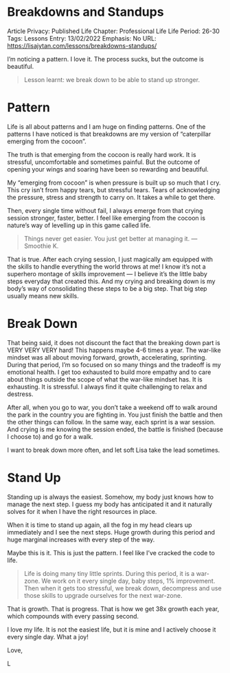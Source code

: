 # Breakdowns and Standups

Article Privacy: Published
Life Chapter: Professional Life
Life Period: 26-30
Tags: Lessons
Entry: 13/02/2022
Emphasis: No
URL: https://lisajytan.com/lessons/breakdowns-standups/

I’m noticing a pattern. I love it. The process sucks, but the outcome is beautiful. 

> Lesson learnt: we break down to be able to stand up stronger.
> 

# Pattern

Life is all about patterns and I am huge on finding patterns. One of the patterns I have noticed is that breakdowns are my version of “caterpillar emerging from the cocoon”. 

The truth is that emerging from the cocoon is really hard work. It is stressful, uncomfortable and sometimes painful. But the outcome of opening your wings and soaring have been so rewarding and beautiful. 

My “emerging from cocoon” is when pressure is built up so much that I cry. This cry isn’t from happy tears, but stressful tears. Tears of acknowledging the pressure, stress and strength to carry on. It takes a while to get there. 

Then, every single time without fail, I always emerge from that crying session stronger, faster, better. I feel like emerging from the cocoon is nature’s way of levelling up in this game called life. 

> Things never get easier. You just get better at managing it. — Smoothie K.
> 

That is true. After each crying session, I just magically am equipped with the skills to handle everything the world throws at me! I know it’s not a superhero montage of skills improvement — I believe it’s the little baby steps everyday that created this. And my crying and breaking down is my body’s way of consolidating these steps to be a big step. That big step usually means new skills. 

# Break Down

That being said, it does not discount the fact that the breaking down part is VERY VERY VERY hard! This happens maybe 4-6 times a year. The war-like mindset was all about moving forward, growth, accelerating, sprinting. During that period, I’m so focused on so many things and the tradeoff is my emotional health. I get too exhausted to build more empathy and to care about things outside the scope of what the war-like mindset has. It is exhausting. It is stressful. I always find it quite challenging to relax and destress. 

After all, when you go to war, you don’t take a weekend off to walk around the park in the country you are fighting in. You just finish the battle and then the other things can follow. In the same way, each sprint is a war session. And crying is me knowing the session ended, the battle is finished (because I choose to) and go for a walk. 

I want to break down more often, and let soft Lisa take the lead sometimes. 

# Stand Up

Standing up is always the easiest. Somehow, my body just knows how to manage the next step. I guess my body has anticipated it and it naturally solves for it when I have the right resources in place. 

When it is time to stand up again, all the fog in my head clears up immediately and I see the next steps. Huge growth during this period and huge marginal increases with every step of the way. 

Maybe this is it. This is just the pattern. I feel like I’ve cracked the code to life. 

> Life is doing many tiny little sprints. During this period, it is a war-zone. We work on it every single day, baby steps, 1% improvement. Then when it gets too stressful, we break down, decompress and use those skills to upgrade ourselves for the next war-zone.
> 

That is growth. That is progress. That is how we get 38x growth each year, which compounds with every passing second. 

I love my life. It is not the easiest life, but it is mine and I actively choose it every single day. What a joy! 

Love, 

L